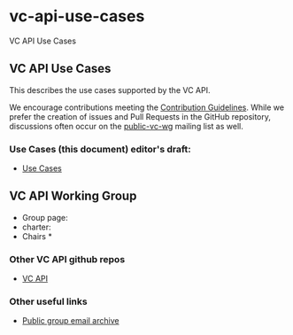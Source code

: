 # vc-api-use-cases
VC API Use Cases

## VC API Use Cases

This describes the use cases supported by the VC API. 

We encourage contributions meeting the [Contribution
Guidelines](CONTRIBUTING.md).  While we prefer the creation of issues
and Pull Requests in the GitHub repository, discussions often occur
on the
[public-vc-wg](http://lists.w3.org/Archives/Public/public-vc-wg/)
mailing list as well.

### Use Cases (this document) editor's draft:
* [Use Cases](https://w3c-ccg.github.io/vc-api-use-cases/)

## VC API Working Group
* Group page: []()
* charter: []()
* Chairs
  * 

### Other VC API github repos
* [VC API](https://github.com/w3c/vc-api)

### Other useful links
* [Public group email archive](https://lists.w3.org/Archives/Public/public-vc-api-wg/)
